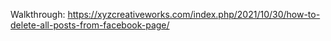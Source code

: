 Walkthrough: https://xyzcreativeworks.com/index.php/2021/10/30/how-to-delete-all-posts-from-facebook-page/
